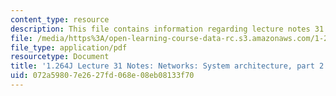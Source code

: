 ```yaml
---
content_type: resource
description: This file contains information regarding lecture notes 31.
file: /media/https%3A/open-learning-course-data-rc.s3.amazonaws.com/1-264j-database-internet-and-systems-integration-technologies-fall-2013/072a59807e2627fd068e08eb08133f70_MIT1_264JF13_lect_31.pdf
file_type: application/pdf
resourcetype: Document
title: '1.264J Lecture 31 Notes: Networks: System architecture, part 2'
uid: 072a5980-7e26-27fd-068e-08eb08133f70
---
```

